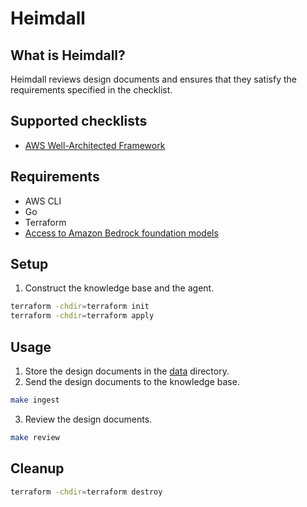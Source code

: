 # Heimdall

## What is Heimdall?

Heimdall reviews design documents and ensures that they satisfy the requirements specified in the checklist.

## Supported checklists

- [AWS Well-Architected Framework](https://docs.aws.amazon.com/wellarchitected/latest/framework/welcome.html)

## Requirements

- AWS CLI
- Go
- Terraform
- [Access to Amazon Bedrock foundation models](https://docs.aws.amazon.com/bedrock/latest/userguide/model-access-modify.html)

## Setup

1. Construct the knowledge base and the agent.

```bash
terraform -chdir=terraform init
terraform -chdir=terraform apply
```

## Usage

1. Store the design documents in the [data](./data/) directory.
2. Send the design documents to the knowledge base.

```bash
make ingest
```

3. Review the design documents.

```bash
make review
```

## Cleanup

```bash
terraform -chdir=terraform destroy
```
